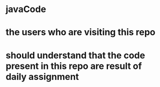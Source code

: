 # javaCode
# the users who are visiting this repo 
# should understand that the code present in this repo are result of daily assignment
